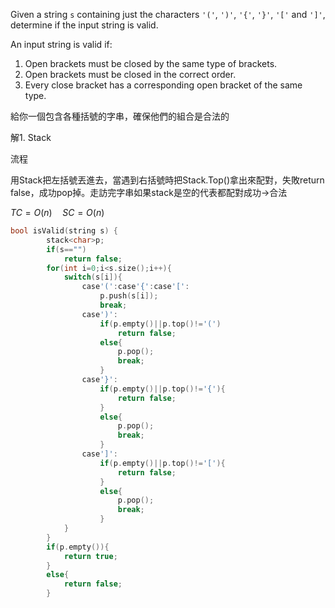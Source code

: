 Given a string `s` containing just the characters `'('`, `')'`, `'{'`, `'}'`, `'['` and `']'`, determine if the input string is valid.

An input string is valid if:

1.  Open brackets must be closed by the same type of brackets.
2.  Open brackets must be closed in the correct order.
3.  Every close bracket has a corresponding open bracket of the same type.

給你一個包含各種括號的字串，確保他們的組合是合法的

解1. Stack

流程

用Stack把左括號丟進去，當遇到右括號時把Stack.Top()拿出來配對，失敗return false，成功pop掉。走訪完字串如果stack是空的代表都配對成功→合法

$TC=O(n) \quad SC=O(n)$

```cpp
bool isValid(string s) {
        stack<char>p;
        if(s=="")
            return false;
        for(int i=0;i<s.size();i++){
            switch(s[i]){
                case'(':case'{':case'[':
                    p.push(s[i]);
                    break;
                case')':
                    if(p.empty()||p.top()!='(')
                        return false;
                    else{
                        p.pop();
                        break;
                    }
                case'}':
                    if(p.empty()||p.top()!='{'){
                        return false;
                    }
                    else{
                        p.pop();
                        break;
                    }
                case']':
                    if(p.empty()||p.top()!='['){
                        return false;
                    }
                    else{
                        p.pop();
                        break;
                    }
            }
        }
        if(p.empty()){
            return true;
        }
        else{
            return false;
        }
```